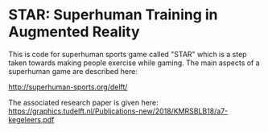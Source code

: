 # STAR: Superhuman Training in Augmented Reality
This is code for superhuman sports game called "STAR" which is a step taken towards making people exercise while gaming. The main aspects of a superhuman game are described here:

http://superhuman-sports.org/delft/

The associated research paper is given here:
https://graphics.tudelft.nl/Publications-new/2018/KMRSBLB18/a7-kegeleers.pdf

